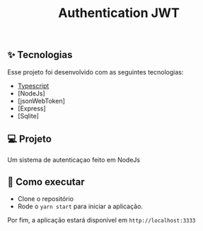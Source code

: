

<h1 align="center">Authentication JWT</h1>



<br>

## ✨ Tecnologias

Esse projeto foi desenvolvido com as seguintes tecnologias:

- [Typescript](https://www.typescriptlang.org/)
- [NodeJs]
- [jsonWebToken]
- [Express]
- [Sqlite]

## 💻 Projeto

Um sistema de autenticaçao feito em NodeJs

## 🚀 Como executar

- Clone o repositório
- Rode o `yarn start` para iniciar a aplicação.

Por fim, a aplicação estará disponível em `http://localhost:3333`
